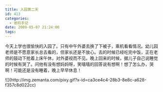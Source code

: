 ```yaml
---
title: 入园第二天
id: 413
categories:
  - 爸妈手记
date: 2009-05-07 21:24:00
tags:
---
```


今天上学也很愉快的入园了。只有中午外婆去换了下被子，乘机看看情况。幼儿园老师是不愿意家长总去看的，但家长还是不放心。去的时候已经吃完中饭，正在老师的鼓动下抢着上床午休，对外婆视而不见。晚上回来的时候，据儿子自己说睡觉的时候有哭了。问他有没有想妈妈呀，笑嘻嘻的回答说有想啊！想了怎么办，哭啊！可能还是没有睡着，晚上早早休息！

<div class="zemanta-pixie">![](http://img.zemanta.com/pixy.gif?x-id=ca3ce4c4-28b3-8e8c-a628-f357c8d022cc)</div>